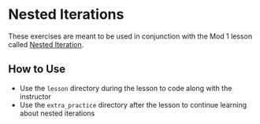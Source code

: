 <!-- Updated 01/04/2023 -->

# Nested Iterations
These exercises are meant to be used in conjunction with the Mod 1 lesson called [Nested Iteration](https://curriculum.turing.edu/module1/lessons/nested_iteration_workshop).

## How to Use
* Use the `lesson` directory during the lesson to code along with the instructor
* Use the `extra_practice` directory after the lesson to continue learning about nested iterations
